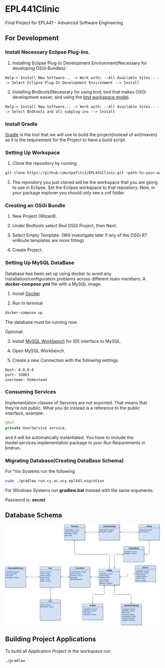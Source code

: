 
# EPL441Clinic

Final Project for EPL441 - Advanced Software Engineering

## For Development

### Install Necessary Eclipse Plug-Ins.
1. Installing Eclipse Plug-In Development Environment(Necessary for developing OSGi Bundles): 
```
Help-> Install New Software... -> Work with: --All Available Sites-- --> Select Eclipse Plug-In Development Environment --> Install
```
2. Installing Bndtools(Necessary for using bnd, tool that makes OSGi development easier, and using the [bnd workspace model](https://bndtools.org/concepts.html).
```
Help-> Install New Software... -> Work with: --All Available Sites-- --> Select Bndtools and all subplug-ins --> Install
```

### Install Gradle
[Gradle](https://gradle.org/) is the tool that we will use to build the project(instead of ant/maven) as it is the requirement for the Project to have a build script.


### Setting Up Workspace

1. Clone the repository by running.

```bash
git clone https://github.com/npafitis/EPL441Clinic.git <path-to-your-workspace-name>
```

2. The repository you just cloned will be the workspace that you are going to use in Eclipse. Set the Eclipse workspace to that repository. Now, in your package explorer you should only see a cnf folder

### Creating an OSGi Bundle

1. New Project (Wizard).

2. Under Bndtools select Bnd OSGi Project, then Next.

3. Select Empty Template. (Will investigate later if any of the OSGi R7 enRoute templates are more fitting)

4. Create Project.

### Setting Up MySQL DataBase

Database has been set up using docker to avoid any installation/configuration problems across different team members. A __docker-compose.yml__ file with a MySQL image.

1. Install [Docker](https://www.docker.com/)

2. Run in terminal

```bash
docker-compose up
```

The database must be running now.

Optional:

3.  Install [MySQL Workbench](https://www.mysql.com/products/workbench/) for IDE interface to MySQL.

4. Open MySQL Workbench.

5. Create a new Connection with the following settings

```
Host: 0.0.0.0
port: 33061
username: homestead
```

### Consuming Services
Implementation classes of Services are not exported. That means that they're not public.
What you do instead is a reference to the public interface, example:
```java
@Ref
private UserService service;
```
and it will be automatically instantiated.
You have to include the model.services.implementation package in your Run Requirements in bndrun.

### Migrating Database(Creating DataBase Schema)
For *nix Systems run the following
```bash
sudo ./gradlew run.cy.ac.ucy.epl441.migration
```

For Windows Systems run __gradlew.bat__ instead with the same arguments.

Password is: __secret__

## Database Schema

![Schema](./EPL441ERD.png)

## Building Project Applications
To build all Application Project in the workspace run

```bash
./gradlew
```
